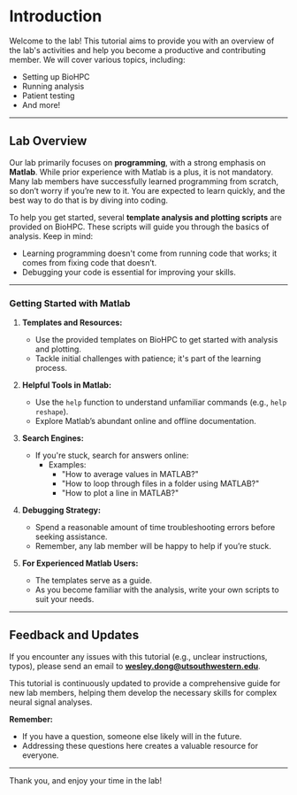 # Introduction

Welcome to the lab! This tutorial aims to provide you with an overview of the lab's activities and help you become a productive and contributing member. We will cover various topics, including:

- Setting up BioHPC
- Running analysis
- Patient testing
- And more!

---

## Lab Overview

Our lab primarily focuses on **programming**, with a strong emphasis on **Matlab**. While prior experience with Matlab is a plus, it is not mandatory. Many lab members have successfully learned programming from scratch, so don’t worry if you’re new to it. You are expected to learn quickly, and the best way to do that is by diving into coding.

To help you get started, several **template analysis and plotting scripts** are provided on BioHPC. These scripts will guide you through the basics of analysis. Keep in mind:

- Learning programming doesn't come from running code that works; it comes from fixing code that doesn’t.
- Debugging your code is essential for improving your skills.

---

### Getting Started with Matlab

1. **Templates and Resources:**
   - Use the provided templates on BioHPC to get started with analysis and plotting.
   - Tackle initial challenges with patience; it's part of the learning process.

2. **Helpful Tools in Matlab:**
   - Use the `help` function to understand unfamiliar commands (e.g., `help reshape`).
   - Explore Matlab’s abundant online and offline documentation.

3. **Search Engines:**
   - If you're stuck, search for answers online:
     - Examples: 
       - "How to average values in MATLAB?"
       - "How to loop through files in a folder using MATLAB?"
       - "How to plot a line in MATLAB?"

4. **Debugging Strategy:**
   - Spend a reasonable amount of time troubleshooting errors before seeking assistance.
   - Remember, any lab member will be happy to help if you’re stuck.

5. **For Experienced Matlab Users:**
   - The templates serve as a guide.
   - As you become familiar with the analysis, write your own scripts to suit your needs.

---

## Feedback and Updates

If you encounter any issues with this tutorial (e.g., unclear instructions, typos), please send an email to **[wesley.dong@utsouthwestern.edu](mailto:wesley.dong@utsouthwestern.edu)**. 

This tutorial is continuously updated to provide a comprehensive guide for new lab members, helping them develop the necessary skills for complex neural signal analyses. 

**Remember:**
- If you have a question, someone else likely will in the future.
- Addressing these questions here creates a valuable resource for everyone.

---

Thank you, and enjoy your time in the lab!
